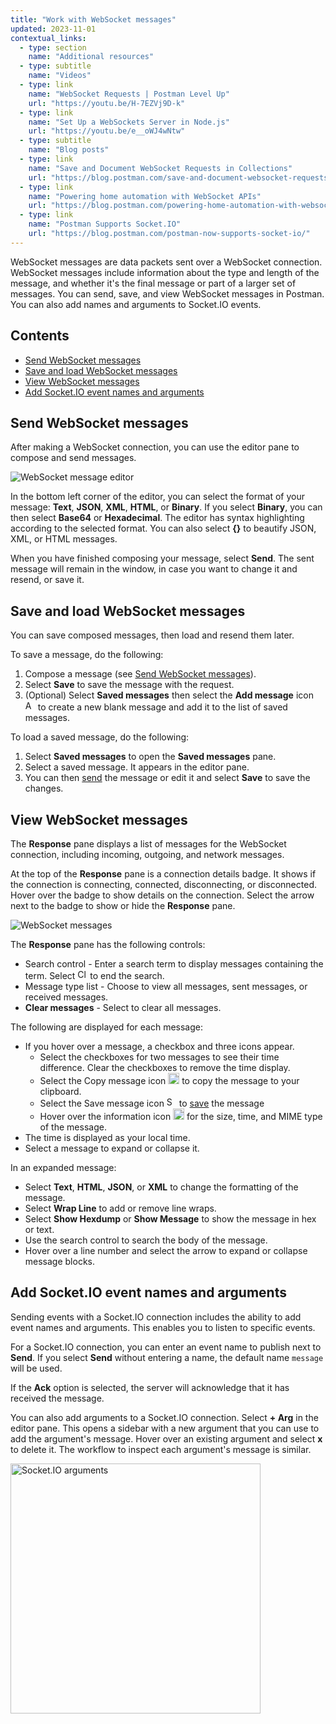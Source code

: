```yaml
---
title: "Work with WebSocket messages"
updated: 2023-11-01
contextual_links:
  - type: section
    name: "Additional resources"
  - type: subtitle
    name: "Videos"
  - type: link
    name: "WebSocket Requests | Postman Level Up"
    url: "https://youtu.be/H-7EZVj9D-k"
  - type: link
    name: "Set Up a WebSockets Server in Node.js"
    url: "https://youtu.be/e__oWJ4wNtw"
  - type: subtitle
    name: "Blog posts"
  - type: link
    name: "Save and Document WebSocket Requests in Collections"
    url: "https://blog.postman.com/save-and-document-websocket-requests-in-collections/"
  - type: link
    name: "Powering home automation with WebSocket APIs"
    url: "https://blog.postman.com/powering-home-automation-with-websocket-apis/"
  - type: link
    name: "Postman Supports Socket.IO"
    url: "https://blog.postman.com/postman-now-supports-socket-io/"
---
```


WebSocket messages are data packets sent over a WebSocket connection. WebSocket messages include information about the type and length of the message, and whether it's the final message or part of a larger set of messages. You can send, save, and view WebSocket messages in Postman. You can also add names and arguments to Socket.IO events.

## Contents

* [Send WebSocket messages](#send-websocket-messages)
* [Save and load WebSocket messages](#save-and-load-websocket-messages)
* [View WebSocket messages](#view-websocket-messages)
* [Add Socket.IO event names and arguments](#add-socketio-event-names-and-arguments)

## Send WebSocket messages

After making a WebSocket connection, you can use the editor pane to compose and send messages.

![WebSocket message editor](https://assets.postman.com/postman-docs/websocket-message-editor.jpg)

In the bottom left corner of the editor, you can select the format of your message: **Text**, **JSON**, **XML**, **HTML**, or **Binary**. If you select **Binary**, you can then select **Base64** or **Hexadecimal**. The editor has syntax highlighting according to the selected format. You can also select **{}** to beautify JSON, XML, or HTML messages.

When you have finished composing your message, select **Send**. The sent message will remain in the window, in case you want to change it and resend, or save it.

## Save and load WebSocket messages

You can save composed messages, then load and resend them later.

To save a message, do the following:

1. Compose a message (see [Send WebSocket messages](#send-websocket-messages)).
1. Select **Save** to save the message with the request.
1. (Optional) Select  **Saved messages** then select the **Add message** icon <img alt="Add message icon" src="https://assets.postman.com/postman-docs/v10/icon-pin-collection-v10.14.0.jpg#icon" width="16px"> to create a new blank message and add it to the list of saved messages.

To load a saved message, do the following:

1. Select **Saved messages** to open the **Saved messages** pane.
1. Select a saved message. It appears in the editor pane.
1. You can then [send](#send-websocket-messages) the message or edit it and select **Save** to save the changes.

## View WebSocket messages

The **Response** pane displays a list of messages for the WebSocket connection, including incoming, outgoing, and network messages.

At the top of the **Response** pane is a connection details badge. It shows if the connection is connecting, connected, disconnecting, or disconnected. Hover over the badge to show details on the connection. Select the arrow next to the badge to show or hide the **Response** pane.

![WebSocket messages](https://assets.postman.com/postman-docs/websocket-messages.jpg)

The **Response** pane has the following controls:

* Search control - Enter a search term to display messages containing the term. Select <img alt="Close icon" src="https://assets.postman.com/postman-docs/icon-close.jpg#icon" width="16px"> to end the search.
* Message type list - Choose to view all messages, sent messages, or received messages.
* **Clear messages** - Select to clear all messages.

The following are displayed for each message:

* If you hover over a message, a checkbox and three icons appear.
    * Select the checkboxes for two messages to see their time difference. Clear the checkboxes to remove the time display.
    * Select the Copy message icon <img alt="Copy message icon" src="https://assets.postman.com/postman-docs/icons/websocket-copy-icon-v10-19.jpg#icon" width="18px"> to copy the message to your clipboard.
    * Select the Save message icon <img alt="Save message icon" src="https://assets.postman.com/postman-docs/icons/websocket-save-icon-v10-19.jpg#icon" width="16px"> to [save](#save-and-load-websocket-messages) the message
    * Hover over the information icon <img alt="Information icon" src="https://assets.postman.com/postman-docs/icons/websocket-info-icon-v10-19.jpg#icon" width="18px"> for the size, time, and MIME type of the message.
* The time is displayed as your local time.
* Select a message to expand or collapse it.

In an expanded message:

* Select **Text**, **HTML**, **JSON**, or **XML** to change the formatting of the message.
* Select **Wrap Line** to add or remove line wraps.
* Select **Show Hexdump** or **Show Message** to show the message in hex or text.
* Use the search control to search the body of the message.
* Hover over a line number and select the arrow to expand or collapse message blocks.

## Add Socket.IO event names and arguments

Sending events with a Socket.IO connection includes the ability to add event names and arguments. This enables you to listen to specific events.

For a Socket.IO connection, you can enter an event name to publish next to **Send**. If you select **Send** without entering a name, the default name `message` will be used.

If the **Ack** option is selected, the server will acknowledge that it has received the message.

You can also add arguments to a Socket.IO connection. Select **+ Arg** in the editor pane. This opens a sidebar with a new argument that you can use to add the argument's message. Hover over an existing argument and select **x** to delete it. The workflow to inspect each argument's message is similar.

<img src="https://assets.postman.com/postman-docs/socketio-second-arg.jpg" alt="Socket.IO arguments" width="400px">
